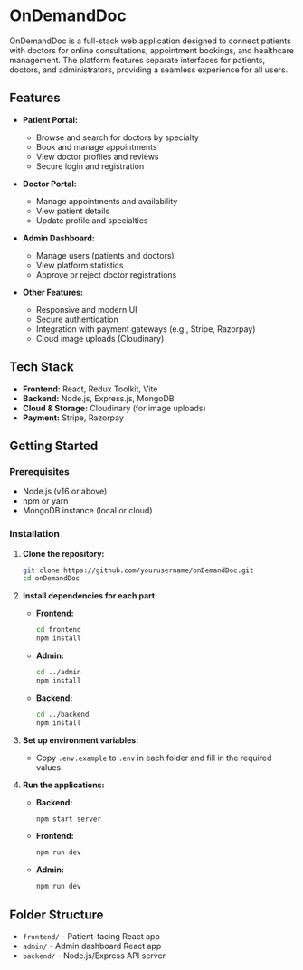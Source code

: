 # OnDemandDoc

OnDemandDoc is a full-stack web application designed to connect patients with doctors for online consultations, appointment bookings, and healthcare management. The platform features separate interfaces for patients, doctors, and administrators, providing a seamless experience for all users.

## Features

- **Patient Portal:**
  - Browse and search for doctors by specialty
  - Book and manage appointments
  - View doctor profiles and reviews
  - Secure login and registration

- **Doctor Portal:**
  - Manage appointments and availability
  - View patient details
  - Update profile and specialties

- **Admin Dashboard:**
  - Manage users (patients and doctors)
  - View platform statistics
  - Approve or reject doctor registrations

- **Other Features:**
  - Responsive and modern UI
  - Secure authentication
  - Integration with payment gateways (e.g., Stripe, Razorpay)
  - Cloud image uploads (Cloudinary)

## Tech Stack

- **Frontend:** React, Redux Toolkit, Vite
- **Backend:** Node.js, Express.js, MongoDB
- **Cloud & Storage:** Cloudinary (for image uploads)
- **Payment:** Stripe, Razorpay

## Getting Started

### Prerequisites
- Node.js (v16 or above)
- npm or yarn
- MongoDB instance (local or cloud)

### Installation

1. **Clone the repository:**
   ```sh
   git clone https://github.com/yourusername/onDemandDoc.git
   cd onDemandDoc
   ```

2. **Install dependencies for each part:**
   - **Frontend:**
     ```sh
     cd frontend
     npm install
     ```
   - **Admin:**
     ```sh
     cd ../admin
     npm install
     ```
   - **Backend:**
     ```sh
     cd ../backend
     npm install
     ```

3. **Set up environment variables:**
   - Copy `.env.example` to `.env` in each folder and fill in the required values.

4. **Run the applications:**
   - **Backend:**
     ```sh
     npm start server
     ```
   - **Frontend:**
     ```sh
     npm run dev
     ```
   - **Admin:**
     ```sh
     npm run dev
     ```

## Folder Structure

- `frontend/` - Patient-facing React app
- `admin/` - Admin dashboard React app
- `backend/` - Node.js/Express API server



